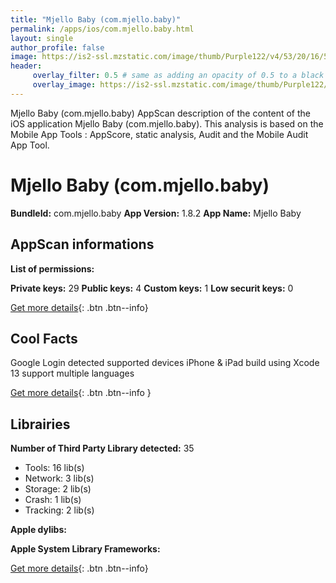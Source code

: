 ```yaml
---
title: "Mjello Baby (com.mjello.baby)"
permalink: /apps/ios/com.mjello.baby.html
layout: single
author_profile: false
image: https://is2-ssl.mzstatic.com/image/thumb/Purple122/v4/53/20/16/53201640-6e15-4c52-4388-cdc987ddcdf0/AppIcon-1x_U007emarketing-0-7-0-0-85-220.png/512x512bb.jpg
header: 
     overlay_filter: 0.5 # same as adding an opacity of 0.5 to a black background
     overlay_image: https://is2-ssl.mzstatic.com/image/thumb/Purple122/v4/53/20/16/53201640-6e15-4c52-4388-cdc987ddcdf0/AppIcon-1x_U007emarketing-0-7-0-0-85-220.png/512x512bb.jpg
---
```

Mjello Baby (com.mjello.baby) AppScan description of the content of the iOS application Mjello Baby (com.mjello.baby). This analysis is based on the Mobile App Tools : AppScore, static analysis, Audit and the Mobile Audit App Tool.

# Mjello Baby (com.mjello.baby)

**BundleId:** com.mjello.baby
**App Version:** 1.8.2
**App Name:** Mjello Baby


## AppScan informations 

**List of permissions:** 
  
  
**Private keys:** 29
**Public keys:** 4
**Custom keys:** 1
**Low securit keys:** 0
  
[Get more details](/pricing.html){: .btn .btn--info}

## Cool Facts

Google Login detected
supported devices iPhone & iPad
build using Xcode 13
support multiple languages
  
[Get more details](/pricing.html){: .btn .btn--info }

## Librairies 
**Number of Third Party Library detected:** 35
- Tools: 16 lib(s)
- Network: 3 lib(s)
- Storage: 2 lib(s)
- Crash: 1 lib(s)
- Tracking: 2 lib(s)


**Apple dylibs:**


**Apple System Library Frameworks:**


  
[Get more details](/pricing.html){: .btn .btn--info}

